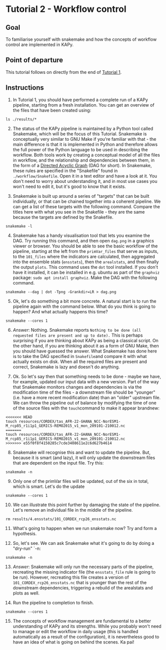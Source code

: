 # Tutorial 2 - Workflow control

## Goal

To familiarise yourself with snakemake and how the concepts of workflow control are implemented in KAPy.

## Point of departure

This tutorial follows on directly from the end of [Tutorial 1](Tutorial01.md).

## Instructions

1. In Tutorial 1, you should have performed a complete run of a KAPy pipeline, starting from a fresh installation. You can get an overview of the files that have been created using:
```
ls ./results/*
```

2. The status of the KAPy pipeline is maintained by a Python tool called Snakemake, which will be the focus of this Tutorial. Snakemake is conceptually very similar to GNU Make if you're familiar with that - the main difference is that it is implemented in Python and therefore allows the full power of the Python language to be used in describing the workflow. Both tools work by creating a conceptual model of all the files in workflow, and the relationship and dependencies between them, in the form of a [Directed Acyclic Graph](https://en.wikipedia.org/wiki/Directed_acyclic_graph) (DAG for short). In Snakemake, these rules are specified in the "Snakefile" found in `./workflow/Snakefile`. Open it in a text editor and have a look at it. You don't need to worry about understanding it, and in most use cases you won't need to edit it, but it's good to know that it exists.

3. Snakemake is built up around a series of "targets" that can be built individually, or that can be chained together into a coherent pipeline. We can get a list of these targets with the following command. Compare the titles here with what you see in the Snakefile - they are the same because the targets are defined by the Snakefile.

```
snakemake -l
```

4. Snakemake has a handy visualisation tool that lets you examine the DAG. Try running this command, and then open `dag.png` in a graphics viewer or browser. You should be able to see the basic workflow of the pipeline, starting at the left from the `primVar_files` that serve as inputs, to the `101_files` where the indicators are calculated, then aggregated into the ensemble stats (`ensstats`), then the `arealstats`, and then finally the output `plots`. This command uses the `dot` tool installed. If you don't have it installed, it can be installed in e.g. ubuntu as part of the `graphviz` package: `sudo apt install graphviz`. Make the DAG with the following command.

```
snakemake --dag | dot -Tpng -Grankdir=LR > dag.png
```

5. Ok, let's do something a bit more concrete. A natural start is to run the pipeline again with the command below. What do you think is going to happen? And what actually happens this time?

```
snakemake --cores 1
```

6. *Answer*: Nothing. Snakemake reports `Nothing to be done (all requested files are present and up to date).` This is perhaps surprising if you are thinking about KAPy as being a classical script. On the other hand, if you are thinking about it as a form of GNU Make, then you should have guessed the answer. What Snakemake has done here is to take the DAG specified in `Snakefile`and compare it with what actually exists on disk. When all the required files are present and correct, Snakemake is lazy and doesn't do anything.

7. Ok. So let's say then that something needs to be done - maybe we have, for example, updated our input data with a new version. Part of the way that Snakemake monitors changes and dependencies is via the modification time of the files - a downstream file should be "younger" (i.e. have a more recent modification date) than an "older" upstream file. We can throw the pipeline out of balance by modifying the time of one of the source files with the `touch`command to make it appear brandnew:

```
<<<<<<< HEAD
touch resources/CORDEX/tas_AFR-22-GHANA_NCC-NorESM1-M_rcp85_r1i1p1_GERICS-REMO2015_v1_mon_209101-210012.nc 
=======
touch resources/CORDEX/tas_AFR-22-GHANA_NCC-NorESM1-M_rcp85_r1i1p1_GERICS-REMO2015_v1_mon_209101-210012.nc
>>>>>>> e55f0f8f4150285c7cde3408611e2c6d627b4614
```

8. Snakemake will recognise this and want to update the pipeline. But, because it is smart (and lazy), it will only update the downstream files that are dependent on the input file. Try this:
```
snakemake -n
```

9. Only one of the primVar files will be updated, out of the six in total, which is smart. Let's do the update

```
snakemake --cores 1
```

10. We can illustrate this point further by damaging the state of the pipeline. Let's remove an individual file in the middle of the pipeline.
```
rm results/4.ensstats/101_CORDEX_rcp26_ensstats.nc 
```
11. What's going to happen when we run snakemake now? Try and form a hypothesis.

12. So, let's see. We can ask Snakemake what it's going to do by doing a "dry-run" `-n:

```
snakemake -n
```

13. *Answer*: Snakemake will only run the necessary parts of the pipeline, recreating the missing indicator file (the `ensstats_file` rule is going to be run). However, recreating this file creates a version of `101_CORDEX_rcp26_ensstats.nc` that is younger than the rest of the downstream dependencies, triggering a rebuild of the arealstats and plots as well.

14. Run the pipeline to completion to finish. 

```
snakemake --cores 1
```

15. The concepts of workflow management are fundamental to a better understanding of KAPy and its strengths. While you probably won't need to manage or edit the workflow in daily usage (this is handled automatically as a result of the configuration), it is nevertheless good to have an idea of what is going on behind the scenes. Ka pai!


